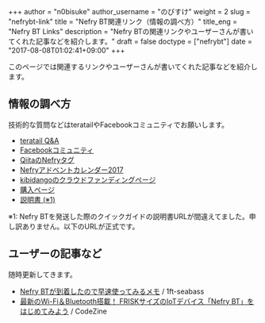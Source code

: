 +++
author = "n0bisuke"
author_username = "のびすけ"
weight = 2
slug = "nefrybt-link"
title = "Nefry BT関連リンク（情報の調べ方）"
title_eng = "Nefry BT Links"
description = "Nefry BTの関連リンクやユーザーさんが書いてくれた記事などを紹介します。"
draft = false
doctype = ["nefrybt"]
date = "2017-08-08T01:02:41+09:00"
+++

このページでは関連するリンクやユーザーさんが書いてくれた記事などを紹介します。

## 情報の調べ方

技術的な質問などはteratailやFacebookコミュニティでお願いします。

* [teratail Q&A](https://teratail.com/tags/nefry)
* [Facebookコミュニティ](https://www.facebook.com/groups/nefry)
* [QiitaのNefryタグ](https://qiita.com/tags/nefry)
* [Nefryアドベントカレンダー2017](https://qiita.com/advent-calendar/2017/nefry)
* [kibidangoのクラウドファンディングページ](https://kibidango.com/project/513/)
* [購入ページ](/shop/nefry-bt-single/)
* [説明書 (※1)](https://drive.google.com/file/d/0B_mvDQF8yaQRLVprUHl4WTFLWVE/view?usp=drivesdk)

※1: Nefry BTを発送した際のクイックガイドの説明書URLが間違えてました。申し訳ありません。以下のURLが正式です。

## ユーザーの記事など

随時更新してきます。

* [Nefry BTが到着したので早速使ってみるメモ](http://www.1ft-seabass.jp/memo/2017/08/06/nefrybt-firststep-memo/)  / 1ft-seabass
* [最新のWi-Fi＆Bluetooth搭載！ FRISKサイズのIoTデバイス「Nefry BT」をはじめてみよう](http://codezine.jp/article/detail/10112) / CodeZine